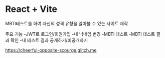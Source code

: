 # React + Vite

MBTI테스트를 하여 자신의 성격 유형을 알아볼 수 있는 사이트 제작

주요 기능
-JWT로 로그인/회원가입
-내 닉네임 변경
-MBTI 테스트
-MBTI 테스트 결과 확인
-내 테스트 결과 공개하기/비공개하기

https://cheerful-opposite-scourge.glitch.me
